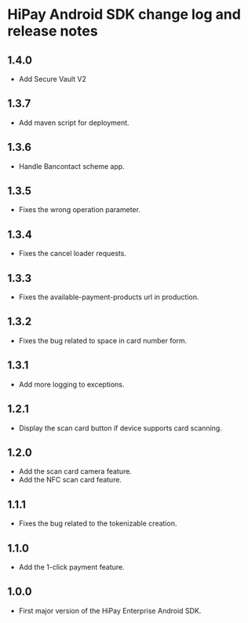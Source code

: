 HiPay Android SDK change log and release notes
================================================
1.4.0
-----
* Add Secure Vault V2

1.3.7
-----
* Add maven script for deployment.

1.3.6
-----
* Handle Bancontact scheme app.

1.3.5
-----
* Fixes the wrong operation parameter.

1.3.4
-----
* Fixes the cancel loader requests.

1.3.3
-----
* Fixes the available-payment-products url in production.

1.3.2
-----
* Fixes the bug related to space in card number form.

1.3.1
-----
* Add more logging to exceptions.

1.2.1
-----
* Display the scan card button if device supports card scanning.

1.2.0
-----
* Add the scan card camera feature.
* Add the NFC scan card feature.

1.1.1
-----
* Fixes the bug related to the tokenizable creation.

1.1.0
-----
* Add the 1-click payment feature.

1.0.0
-----
* First major version of the HiPay Enterprise Android SDK.
